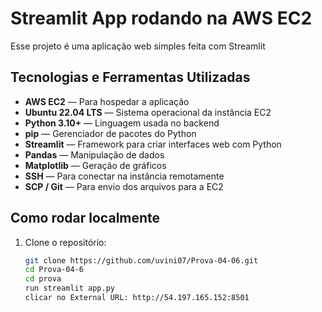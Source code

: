 # Streamlit App rodando na AWS EC2

Esse projeto é uma aplicação web simples feita com Streamlit

## Tecnologias e Ferramentas Utilizadas

- **AWS EC2** — Para hospedar a aplicação
- **Ubuntu 22.04 LTS** — Sistema operacional da instância EC2
- **Python 3.10+** — Linguagem usada no backend
- **pip** — Gerenciador de pacotes do Python
- **Streamlit** — Framework para criar interfaces web com Python
- **Pandas** — Manipulação de dados
- **Matplotlib** — Geração de gráficos
- **SSH** — Para conectar na instância remotamente
- **SCP / Git** — Para envio dos arquivos para a EC2

## Como rodar localmente

1. Clone o repositório:
   ```bash
   git clone https://github.com/uvini07/Prova-04-06.git
   cd Prova-04-6
   cd prova
   run streamlit app.py
   clicar no External URL: http://54.197.165.152:8501
